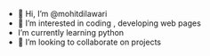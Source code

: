 - 👋 Hi, I’m @mohitdilawari
- 👀 I’m interested in coding , developing web pages
- I’m currently learning python
- 💞️ I’m looking to collaborate on projects


<!---
mohitdilawari/mohitdilawari is a ✨ special ✨ repository because its `README.md` (this file) appears on your GitHub profile.
You can click the Preview link to take a look at your changes.
--->
